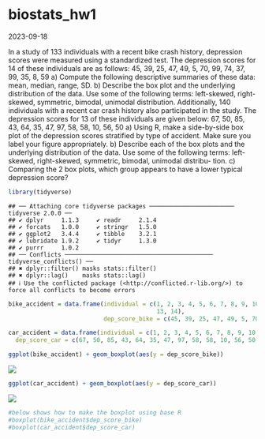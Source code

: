 biostats_hw1
================
2023-09-18

In a study of 133 individuals with a recent bike crash history,
depression scores were measured using a standardized test. The
depression scores for 14 of these individuals are as follows: 45, 39,
25, 47, 49, 5, 70, 99, 74, 37, 99, 35, 8, 59 a) Compute the following
descriptive summaries of these data: mean, median, range, SD. b)
Describe the box plot and the underlying distribution of the data. Use
some of the following terms: left-skewed, right-skewed, symmetric,
bimodal, unimodal distribution. Additionally, 140 individuals with a
recent car crash history also participated in the study. The depression
scores for 13 of these individuals are given below: 67, 50, 85, 43, 64,
35, 47, 97, 58, 58, 10, 56, 50 a) Using R, make a side-by-side box plot
of the depression scores stratified by type of accident. Make sure you
label your figure appropriately. b) Describe each of the box plots and
the underlying distribution of the data. Use some of the following
terms: left-skewed, right-skewed, symmetric, bimodal, unimodal distribu-
tion. c) Comparing the 2 box plots, which group appears to have a lower
typical depression score?

``` r
library(tidyverse)
```

    ## ── Attaching core tidyverse packages ──────────────────────── tidyverse 2.0.0 ──
    ## ✔ dplyr     1.1.3     ✔ readr     2.1.4
    ## ✔ forcats   1.0.0     ✔ stringr   1.5.0
    ## ✔ ggplot2   3.4.4     ✔ tibble    3.2.1
    ## ✔ lubridate 1.9.2     ✔ tidyr     1.3.0
    ## ✔ purrr     1.0.2     
    ## ── Conflicts ────────────────────────────────────────── tidyverse_conflicts() ──
    ## ✖ dplyr::filter() masks stats::filter()
    ## ✖ dplyr::lag()    masks stats::lag()
    ## ℹ Use the conflicted package (<http://conflicted.r-lib.org/>) to force all conflicts to become errors

``` r
bike_accident = data.frame(individual = c(1, 2, 3, 4, 5, 6, 7, 8, 9, 10, 11, 12, 
                                          13, 14),
                           dep_score_bike = c(45, 39, 25, 47, 49, 5, 70, 99, 74, 37, 99, 35, 8, 59))

car_accident = data.frame(individual = c(1, 2, 3, 4, 5, 6, 7, 8, 9, 10, 11, 12, 13),
  dep_score_car = c(67, 50, 85, 43, 64, 35, 47, 97, 58, 58, 10, 56, 50))

ggplot(bike_accident) + geom_boxplot(aes(y = dep_score_bike))
```

![](biostats_hw1_files/figure-gfm/unnamed-chunk-1-1.png)<!-- -->

``` r
ggplot(car_accident) + geom_boxplot(aes(y = dep_score_car))
```

![](biostats_hw1_files/figure-gfm/unnamed-chunk-1-2.png)<!-- -->

``` r
#below shows how to make the boxplot using base R
#boxplot(bike_accident$dep_score_bike)
#boxplot(car_accident$dep_score_car)
```
